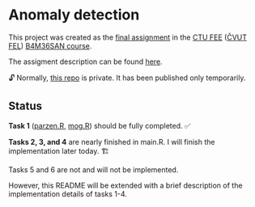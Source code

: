 # Anomaly detection

This project was created as the [final assignment][ctu-fee-san-final]
in the [CTU FEE][ctu-fee] ([ČVUT FEL][cvut-fel]) [B4M36SAN course][ctu-fee-san].

The assigment description can be found [here](./anomaly-project.pdf).

️🔓 Normally, [this repo](https://github.com/pokusew/fel-san) is private. It has been published only
temporarily.


## Status 

**Task 1** ([parzen.R](./parzen.R), [mog.R](./mog.R)) should be fully completed. ✅

**Tasks 2, 3, and 4** are nearly finished in main.R. I will finish the implementation later today. 🏗

Tasks 5 and 6 are not and will not be implemented.

However, this README will be extended with a brief description of the implementation details of tasks 1-4.


<!-- links references -->

[ctu-fee]: https://fel.cvut.cz/en/

[cvut-fel]: https://fel.cvut.cz/cs

[ctu-fee-san]: https://cw.fel.cvut.cz/wiki/courses/b4m36san/start

[ctu-fee-san-final]: https://cw.fel.cvut.cz/wiki/courses/b4m36san/finals
